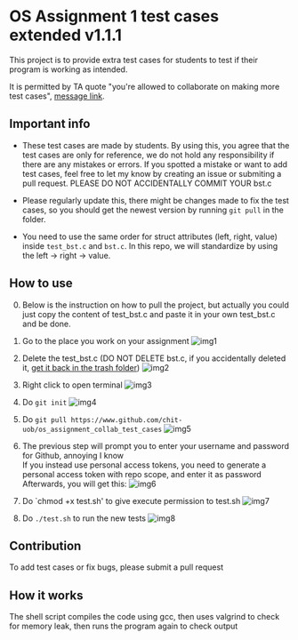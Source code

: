 # OS Assignment 1 test cases extended v1.1.1

This project is to provide extra test cases for students to test if their program is working as intended.

It is permitted by TA quote "you're allowed to collaborate on making more test cases", [message link](https://teams.microsoft.com/l/message/19:X4s8E0_rKnDkLOXarakhgS9dRqbryNlineShrclhEbI1@thread.tacv2/1665399080178?tenantId=b024cacf-dede-4241-a15c-3c97d553e9f3&groupId=ced72313-182f-4125-8a0f-b82a34f05299&parentMessageId=1665316022938&teamName=Operating%20Systems%20and%20Systems%20Programming%20-%202022-2023&channelName=General&createdTime=1665399080178&allowXTenantAccess=false).

## Important info

- These test cases are made by students. By using this, you agree that the test cases are only for reference, we do not hold any responsibility if there are any mistakes or errors. If you spotted a mistake or want to add test cases, feel free to let my know by creating an issue or submiting a pull request. PLEASE DO NOT ACCIDENTALLY COMMIT YOUR bst.c

- Please regularly update this, there might be changes made to fix the test cases, so you should get the newest version by running `git pull` in the folder.

- You need to use the same order for struct attributes (left, right, value) inside `test_bst.c` and `bst.c`. In this repo, we will standardize by using the left -> right -> value.

## How to use

0. Below is the instruction on how to pull the project, but actually you could just copy the content of test_bst.c and paste it in your own test_bst.c and be done.

1. Go to the place you work on your assignment
![img1](img/1.png?raw=true)

2. Delete the test_bst.c (DO NOT DELETE bst.c, if you accidentally deleted it, [get it back in the trash folder](https://help.ubuntu.com/stable/ubuntu-help/files-recover.html.en#:~:text=To%20restore%20a%20file%20from%20the%20Trash%3A&text=Click%20on%20Files%20to%20open,on%20it%20and%20select%20Restore.))
![img2](img/2.png?raw=true)

3. Right click to open terminal
![img3](img/3.png?raw=true)

4. Do `git init`
![img4](img/4.png?raw=true)

5. Do `git pull https://www.github.com/chit-uob/os_assignment_collab_test_cases`
![img5](img/5.png?raw=true)

6. The previous step will prompt you to enter your username and password for Github, annoying I know\
If you instead use personal access tokens, you need to generate a personal access token with repo scope, and enter it as password\
Afterwards, you will get this:
![img6](img/6.png?raw=true)

7. Do `chmod +x test.sh' to give execute permission to test.sh
![img7](img/7.png?raw=true)

8. Do `./test.sh` to run the new tests
![img8](img/8.png?raw=true)

## Contribution

To add test cases or fix bugs, please submit a pull request

## How it works

The shell script compiles the code using gcc, then uses valgrind to check for memory leak, then runs the program again to check output
